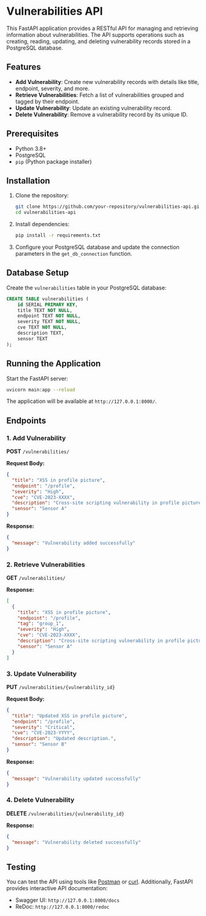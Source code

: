 # Vulnerabilities API

This FastAPI application provides a RESTful API for managing and retrieving information about vulnerabilities. The API supports operations such as creating, reading, updating, and deleting vulnerability records stored in a PostgreSQL database.

## Features

- **Add Vulnerability**: Create new vulnerability records with details like title, endpoint, severity, and more.
- **Retrieve Vulnerabilities**: Fetch a list of vulnerabilities grouped and tagged by their endpoint.
- **Update Vulnerability**: Update an existing vulnerability record.
- **Delete Vulnerability**: Remove a vulnerability record by its unique ID.

## Prerequisites

- Python 3.8+
- PostgreSQL
- `pip` (Python package installer)

## Installation

1. Clone the repository:
   ```bash
   git clone https://github.com/your-repository/vulnerabilities-api.git
   cd vulnerabilities-api
   ```

2. Install dependencies:
   ```bash
   pip install -r requirements.txt
   ```

3. Configure your PostgreSQL database and update the connection parameters in the `get_db_connection` function.

## Database Setup

Create the `vulnerabilities` table in your PostgreSQL database:

```sql
CREATE TABLE vulnerabilities (
    id SERIAL PRIMARY KEY,
    title TEXT NOT NULL,
    endpoint TEXT NOT NULL,
    severity TEXT NOT NULL,
    cve TEXT NOT NULL,
    description TEXT,
    sensor TEXT
);
```

## Running the Application

Start the FastAPI server:

```bash
uvicorn main:app --reload
```

The application will be available at `http://127.0.0.1:8000/`.

## Endpoints

### 1. Add Vulnerability
**POST** `/vulnerabilities/`

**Request Body:**
```json
{
  "title": "XSS in profile picture",
  "endpoint": "/profile",
  "severity": "High",
  "cve": "CVE-2023-XXXX",
  "description": "Cross-site scripting vulnerability in profile picture upload.",
  "sensor": "Sensor A"
}
```

**Response:**
```json
{
  "message": "Vulnerability added successfully"
}
```

### 2. Retrieve Vulnerabilities
**GET** `/vulnerabilities/`

**Response:**
```json
[
  {
    "title": "XSS in profile picture",
    "endpoint": "/profile",
    "tag": "group_1",
    "severity": "High",
    "cve": "CVE-2023-XXXX",
    "description": "Cross-site scripting vulnerability in profile picture upload.",
    "sensor": "Sensor A"
  }
]
```

### 3. Update Vulnerability
**PUT** `/vulnerabilities/{vulnerability_id}`

**Request Body:**
```json
{
  "title": "Updated XSS in profile picture",
  "endpoint": "/profile",
  "severity": "Critical",
  "cve": "CVE-2023-YYYY",
  "description": "Updated description.",
  "sensor": "Sensor B"
}
```

**Response:**
```json
{
  "message": "Vulnerability updated successfully"
}
```

### 4. Delete Vulnerability
**DELETE** `/vulnerabilities/{vulnerability_id}`

**Response:**
```json
{
  "message": "Vulnerability deleted successfully"
}
```

## Testing

You can test the API using tools like [Postman](https://www.postman.com/) or [curl](https://curl.se/). Additionally, FastAPI provides interactive API documentation:

- Swagger UI: `http://127.0.0.1:8000/docs`
- ReDoc: `http://127.0.0.1:8000/redoc`



